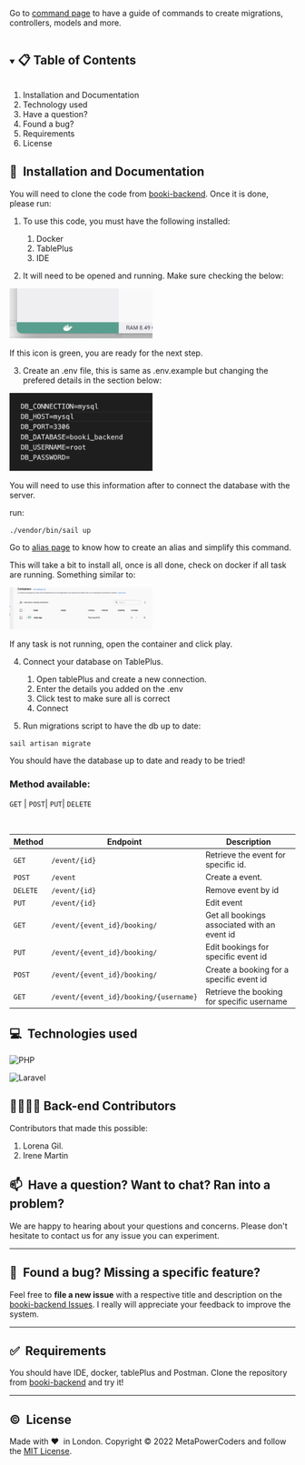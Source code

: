 Go to [command page](commands.md) to have a guide of commands to create migrations, controllers, models and more.

<!-- TABLE OF CONTENTS -->
<details open="open">
  <summary><h2 style="display: inline-block"> 📋 Table of Contents</h2></summary>
  <ol>
    <li>Installation and Documentation</li>
    <li>Technology used</li>
    <li> Have a question?</li>
    <li> Found a bug?</li>
    <li> Requirements</li>
    <li> License</li>
  </ol>
</details>


##  🚀&nbsp; Installation and Documentation

You will need to clone the code from [booki-backend](https://github.com/MetaPowerCoders/booki-backend.git).
Once it is done, please run:

1. To use this code, you must have the following installed:

    1. Docker
    2. TablePlus
    3. IDE

2. It will need to be opened and running. Make sure checking the below:

<img style='width:50%' src='readme-images/docker.png'>

If this icon is green, you are ready for the next step.

3. Create an .env file, this is same as .env.example but changing the prefered details in the section below:

<img style='width:50%' src='readme-images/database-details.png'>

You will need to use this information after to connect the database with the server.

run:

```
./vendor/bin/sail up
```

Go to [alias page](alias.md) to know how to create an alias and simplify this command.

This will take a bit to install all, once is all done, check on docker if all task are running. Something similar to:

<img style='width:50%' src='readme-images/docker-running.png'>

If any task is not running, open the container and click play.

4. Connect your database on TablePlus.
    1. Open tablePlus and create a new connection.
    2. Enter the details you added on the .env
    3. Click test to make sure all is correct
    4. Connect

5. Run migrations script to have the db up to date:

```
sail artisan migrate
```

You should have the database up to date and ready to be tried!

### **Method available:**

  `GET` | `POST`| `PUT`| `DELETE`


<br>

| Method   | Endpoint                              | Description                                 |
| -------- | ------------------------------------- | ------------------------------------------- |
| `GET`    | `/event/{id}`                         | Retrieve the event for specific id.         |
| `POST`   | `/event`                              | Create a event.                             |
| `DELETE` | `/event/{id}`                         | Remove event by id                          |
| `PUT`    | `/event/{id}`                         | Edit event                                  |
| `GET`    | `/event/{event_id}/booking/`          | Get all bookings associated with an event id|
| `PUT`    | `/event/{event_id}/booking/`          | Edit bookings for specific event id         |
| `POST`   | `/event/{event_id}/booking/`          | Create a booking for a specific event id    |
| `GET`    | `/event/{event_id}/booking/{username}`| Retrieve the booking for specific username  |


## 💻&nbsp; Technologies used

![PHP](https://img.shields.io/badge/PHP-777BB4?style=for-the-badge&logo=php&logoColor=white)

![Laravel](https://img.shields.io/badge/Laravel-FF2D20?style=for-the-badge&logo=laravel&logoColor=white)

## 👩‍👩‍👧‍👧 Back-end Contributors

Contributors that made this possible:

1. Lorena Gil.
2. Irene Martin

## 📫&nbsp; Have a question? Want to chat? Ran into a problem?

We are happy to hearing about your questions and concerns. Please don't hesitate to contact us for any issue you can experiment.

---

## 🤝&nbsp; Found a bug? Missing a specific feature?

Feel free to **file a new issue** with a respective title and description on the [booki-backend Issues](https://github.com/MetaPowerCoders/booki-backend/issues). I really will appreciate your feedback to improve the system.

---

## ✅&nbsp; Requirements

You should have IDE, docker, tablePlus and Postman. Clone the repository from [booki-backend](https://github.com/MetaPowerCoders/booki-backend.git) and try it!

---

## ©️&nbsp; License

Made with ❤️&nbsp;️ in London. Copyright © 2022 MetaPowerCoders and follow the [MIT License](LICENSE).
